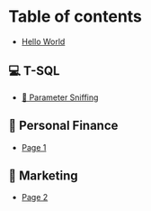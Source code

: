 # Table of contents

* [Hello World](README.md)

## 💻 T-SQL

* [🧀 Parameter Sniffing](t-sql/parameter-sniffing.md)

## 💸 Personal Finance

* [Page 1](personal-finance/page-1.md)

## 📣 Marketing

* [Page 2](marketing/page-2.md)
